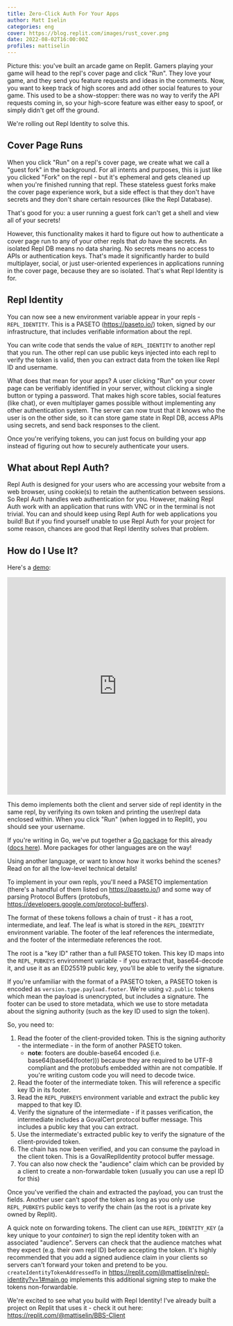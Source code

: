 ```yaml
---
title: Zero-Click Auth For Your Apps
author: Matt Iselin
categories: eng
cover: https://blog.replit.com/images/rust_cover.png
date: 2022-08-02T16:00:00Z
profiles: mattiselin
---
```


Picture this: you've built an arcade game on Replit. Gamers playing your game will head to the repl's cover page and click "Run". They love your game, and they send you feature requests and ideas in the comments. Now, you want to keep track of high scores and add other social features to your game. This used to be a show-stopper: there was no way to verify the API requests coming in, so your high-score feature was either easy to spoof, or simply didn't get off the ground.

We're rolling out Repl Identity to solve this.

## Cover Page Runs

When you click "Run" on a repl's cover page, we create what we call a "guest fork" in the background. For all intents and purposes, this is just like you clicked "Fork" on the repl - but it's ephemeral and gets cleaned up when you're finished running that repl. These stateless guest forks make the cover page experience work, but a side effect is that they don't have secrets and they don't share certain resources (like the Repl Database).

That's good for you: a user running a guest fork can't get a shell and view all of your secrets!

However, this functionality makes it hard to figure out how to authenticate a cover page run to any of your other repls that _do_ have the secrets. An isolated Repl DB means no data sharing. No secrets means no access to APIs or authentication keys. That's made it significantly harder to build multiplayer, social, or just user-oriented experiences in applications running in the cover page, because they are so isolated. That's what Repl Identity is for.

## Repl Identity

You can now see a new environment variable appear in your repls - `REPL_IDENTITY`. This is a PASETO (https://paseto.io/) token, signed by our infrastructure, that includes verifiable information about the repl.

You can write code that sends the value of `REPL_IDENTITY` to another repl that you run. The other repl can use public keys injected into each repl to verify the token is valid, then you can extract data from the token like Repl ID and username.

What does that mean for your apps? A user clicking "Run" on your cover page can be verifiably identified in your server, without clicking a single button or typing a password. That makes high score tables, social features (like chat), or even multiplayer games possible without implementing any other authentication system. The server can now trust that it knows who the user is on the other side, so it can store game state in Repl DB, access APIs using secrets, and send back responses to the client.

Once you're verifying tokens, you can just focus on building your app instead of figuring out how to securely authenticate your users.

## What about Repl Auth?

Repl Auth is designed for your users who are accessing your website from a web browser, using cookie(s) to retain the authentication between sessions. So Repl Auth handles web authentication for you. However, making Repl Auth work with an application that runs with VNC or in the terminal is not trivial. You can and should keep using Repl Auth for web applications you build! But if you find yourself unable to use Repl Auth for your project for some reason, chances are good that Repl Identity solves that problem.

## How do I Use It?

Here's a [demo](https://replit.com/@mattiselin/repl-identity#main.go):

<iframe frameborder="0" width="100%" height="500px" src="https://replit.com/@mattiselin/repl-identity?embed=true#main.go"></iframe>

This demo implements both the client and server side of repl identity in the same repl, by verifying its own token and printing the user/repl data enclosed within. When you click "Run" (when logged in to Replit), you should see your username.

If you're writing in Go, we've put together a [Go package](https://github.com/replit/go-replidentity) for this already ([docs here](https://pkg.go.dev/github.com/replit/go-replidentity)). More packages for other languages are on the way!

Using another language, or want to know how it works behind the scenes? Read on for all the low-level technical details!

To implement in your own repls, you'll need a PASETO implementation (there's a handful of them listed on https://paseto.io/) and some way of parsing Protocol Buffers (protobufs, https://developers.google.com/protocol-buffers).

The format of these tokens follows a chain of trust - it has a root, intermediate, and leaf. The leaf is what is stored in the `REPL_IDENTITY` environment variable. The footer of the leaf references the intermediate, and the footer of the intermediate references the root.

The root is a "key ID" rather than a full PASETO token. This key ID maps into the `REPL_PUBKEYS` environment variable - if you extract that, base64-decode it, and use it as an ED25519 public key, you'll be able to verify the signature.

If you're unfamiliar with the format of a PASETO token, a PASETO token is encoded as `version.type.payload.footer`. We're using `v2.public` tokens which mean the payload is unencrypted, but includes a signature. The footer can be used to store metadata, which we use to store metadata about the signing authority (such as the key ID used to sign the token).

So, you need to:
1. Read the footer of the client-provided token. This is the signing authority - the intermediate - in the form of another PASETO token.
    -  **note**: footers are double-base64 encoded (i.e. base64(base64(footer))) because they are required to be UTF-8 compliant and the protobufs embedded within are not compatible. If you're writing custom code you will need to decode twice.
3. Read the footer of the intermediate token. This will reference a specific key ID in its footer.
4. Read the `REPL_PUBKEYS` environment variable and extract the public key mapped to that key ID.
5. Verify the signature of the intermediate - if it passes verification, the intermediate includes a GovalCert protocol buffer message. This includes a public key that you can extract.
6. Use the intermediate's extracted public key to verify the signature of the client-provided token.
7. The chain has now been verified, and you can consume the payload in the client token. This is a GovalReplIdentity protocol buffer message.
8. You can also now check the "audience" claim which can be provided by a client to create a non-forwardable token (usually you can use a repl ID for this)

Once you've verified the chain and extracted the payload, you can trust the fields. Another user can't spoof the token as long as you only use `REPL_PUBKEYS` public keys to verify the chain (as the root is a private key owned by Replit).

A quick note on forwarding tokens. The client can use `REPL_IDENTITY_KEY` (a key unique to your _container_) to sign the repl identity token with an associated "audience". Servers can check that the audience matches what they expect (e.g. their own repl ID) before accepting the token. It's highly recommended that you add a signed audience claim in your clients so servers can't forward your token and pretend to be you. `createIdentityTokenAddressedTo` in https://replit.com/@mattiselin/repl-identity?v=1#main.go implements this additional signing step to make the tokens non-forwardable.

We're excited to see what you build with Repl Identity! I've already built a project on Replit that uses it - check it out here: https://replit.com/@mattiselin/BBS-Client